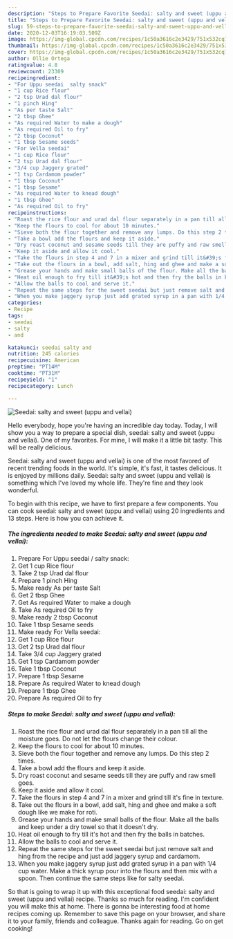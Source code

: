 ```yaml
---
description: "Steps to Prepare Favorite Seedai: salty and sweet (uppu and vellai)"
title: "Steps to Prepare Favorite Seedai: salty and sweet (uppu and vellai)"
slug: 59-steps-to-prepare-favorite-seedai-salty-and-sweet-uppu-and-vellai
date: 2020-12-03T16:19:03.509Z
image: https://img-global.cpcdn.com/recipes/1c50a3616c2e3429/751x532cq70/seedai-salty-and-sweet-uppu-and-vellai-recipe-main-photo.jpg
thumbnail: https://img-global.cpcdn.com/recipes/1c50a3616c2e3429/751x532cq70/seedai-salty-and-sweet-uppu-and-vellai-recipe-main-photo.jpg
cover: https://img-global.cpcdn.com/recipes/1c50a3616c2e3429/751x532cq70/seedai-salty-and-sweet-uppu-and-vellai-recipe-main-photo.jpg
author: Ollie Ortega
ratingvalue: 4.8
reviewcount: 23309
recipeingredient:
- "For Uppu seedai  salty snack"
- "1 cup Rice flour"
- "2 tsp Urad dal flour"
- "1 pinch Hing"
- "As per taste Salt"
- "2 tbsp Ghee"
- "As required Water to make a dough"
- "As required Oil to fry"
- "2 tbsp Coconut"
- "1 tbsp Sesame seeds"
- "For Vella seedai"
- "1 cup Rice flour"
- "2 tsp Urad dal flour"
- "3/4 cup Jaggery grated"
- "1 tsp Cardamom powder"
- "1 tbsp Coconut"
- "1 tbsp Sesame"
- "As required Water to knead dough"
- "1 tbsp Ghee"
- "As required Oil to fry"
recipeinstructions:
- "Roast the rice flour and urad dal flour separately in a pan till all the moisture goes. Do not let the flours change their colour."
- "Keep the flours to cool for about 10 minutes."
- "Sieve both the flour together and remove any lumps. Do this step 2 times."
- "Take a bowl add the flours and keep it aside."
- "Dry roast coconut and sesame seeds till they are puffy and raw smell goes."
- "Keep it aside and allow it cool."
- "Take the flours in step 4 and 7 in a mixer and grind till it&#39;s fine in texture."
- "Take out the flours in a bowl, add salt, hing and ghee and make a soft dough like we make for roti."
- "Grease your hands and make small balls of the flour. Make all the balls and keep under a dry towel so that it doesn&#39;t dry."
- "Heat oil enough to fry till it&#39;s hot and then fry the balls in batches."
- "Allow the balls to cool and serve it."
- "Repeat the same steps for the sweet seedai but just remove salt and hing from the recipe and just add jaggery syrup and cardamom."
- "When you make jaggery syrup just add grated syrup in a pan with 1/4 cup water. Make a thick syrup pour into the flours and then mix with a spoon. Then continue the same steps like for salty seedai."
categories:
- Recipe
tags:
- seedai
- salty
- and

katakunci: seedai salty and 
nutrition: 245 calories
recipecuisine: American
preptime: "PT14M"
cooktime: "PT31M"
recipeyield: "1"
recipecategory: Lunch

---
```



![Seedai: salty and sweet (uppu and vellai)](https://img-global.cpcdn.com/recipes/1c50a3616c2e3429/751x532cq70/seedai-salty-and-sweet-uppu-and-vellai-recipe-main-photo.jpg)

Hello everybody, hope you're having an incredible day today. Today, I will show you a way to prepare a special dish, seedai: salty and sweet (uppu and vellai). One of my favorites. For mine, I will make it a little bit tasty. This will be really delicious.

Seedai: salty and sweet (uppu and vellai) is one of the most favored of recent trending foods in the world. It's simple, it's fast, it tastes delicious. It is enjoyed by millions daily. Seedai: salty and sweet (uppu and vellai) is something which I've loved my whole life. They're fine and they look wonderful.




To begin with this recipe, we have to first prepare a few components. You can cook seedai: salty and sweet (uppu and vellai) using 20 ingredients and 13 steps. Here is how you can achieve it.

<!--inarticleads1-->

##### The ingredients needed to make Seedai: salty and sweet (uppu and vellai):

1. Prepare For Uppu seedai / salty snack:
1. Get 1 cup Rice flour
1. Take 2 tsp Urad dal flour
1. Prepare 1 pinch Hing
1. Make ready As per taste Salt
1. Get 2 tbsp Ghee
1. Get As required Water to make a dough
1. Take As required Oil to fry
1. Make ready 2 tbsp Coconut
1. Take 1 tbsp Sesame seeds
1. Make ready For Vella seedai:
1. Get 1 cup Rice flour
1. Get 2 tsp Urad dal flour
1. Take 3/4 cup Jaggery grated
1. Get 1 tsp Cardamom powder
1. Take 1 tbsp Coconut
1. Prepare 1 tbsp Sesame
1. Prepare As required Water to knead dough
1. Prepare 1 tbsp Ghee
1. Prepare As required Oil to fry




<!--inarticleads2-->

##### Steps to make Seedai: salty and sweet (uppu and vellai):

1. Roast the rice flour and urad dal flour separately in a pan till all the moisture goes. Do not let the flours change their colour.
1. Keep the flours to cool for about 10 minutes.
1. Sieve both the flour together and remove any lumps. Do this step 2 times.
1. Take a bowl add the flours and keep it aside.
1. Dry roast coconut and sesame seeds till they are puffy and raw smell goes.
1. Keep it aside and allow it cool.
1. Take the flours in step 4 and 7 in a mixer and grind till it&#39;s fine in texture.
1. Take out the flours in a bowl, add salt, hing and ghee and make a soft dough like we make for roti.
1. Grease your hands and make small balls of the flour. Make all the balls and keep under a dry towel so that it doesn&#39;t dry.
1. Heat oil enough to fry till it&#39;s hot and then fry the balls in batches.
1. Allow the balls to cool and serve it.
1. Repeat the same steps for the sweet seedai but just remove salt and hing from the recipe and just add jaggery syrup and cardamom.
1. When you make jaggery syrup just add grated syrup in a pan with 1/4 cup water. Make a thick syrup pour into the flours and then mix with a spoon. Then continue the same steps like for salty seedai.




So that is going to wrap it up with this exceptional food seedai: salty and sweet (uppu and vellai) recipe. Thanks so much for reading. I'm confident you will make this at home. There is gonna be interesting food at home recipes coming up. Remember to save this page on your browser, and share it to your family, friends and colleague. Thanks again for reading. Go on get cooking!

